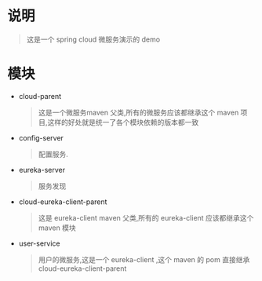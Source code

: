 # 说明
> 这是一个 spring cloud 微服务演示的 demo

# 模块
* cloud-parent

    > 这是一个微服务maven 父类,所有的微服务应该都继承这个 maven 项目,这样的好处就是统一了各个模块依赖的版本都一致

* config-server

    > 配置服务.

* eureka-server

    > 服务发现

* cloud-eureka-client-parent

    > 这是 eureka-client maven 父类,所有的 eureka-client 应该都继承这个 maven 模块

* user-service

    > 用户的微服务,这是一个 eureka-client ,这个 maven 的 pom 直接继承 cloud-eureka-client-parent
